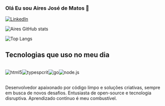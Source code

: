 ### Olá Eu sou Aires José de Matos 👋

[![LinkedIn](https://img.shields.io/badge/LinkedIn-0077B5?style=for-the-badge&logo=linkedin&logoColor=white)](www.linkedin.com/in/aires-jose-matos)

![Aires GitHub stats](https://github-readme-stats.vercel.app/api?username=Aires23Matos&show_icons=true&theme=radical)

![Top Langs](https://github-readme-stats.vercel.app/api/top-langs/?username=aires23matos&size_weight=0.5&count_weight=0.5)
## Tecnologias que uso no meu dia
<link rel="stylesheet" type='text/css' href="https://cdn.jsdelivr.net/gh/devicons/devicon@latest/devicon.min.css" />
<link rel="stylesheet" type='text/css' href="https://cdn.jsdelivr.net/gh/devicons/devicon@latest/devicon.min.css" />
<link rel="stylesheet" type='text/css' href="https://cdn.jsdelivr.net/gh/devicons/devicon@latest/devicon.min.css" />
<link rel="stylesheet" type='text/css' href="https://cdn.jsdelivr.net/gh/devicons/devicon@latest/devicon.min.css" />
<link rel="stylesheet" type='text/css' href="https://cdn.jsdelivr.net/gh/devicons/devicon@latest/devicon.min.css" />
<div style ='display: inline_block'><br/>
<image align='cenetr' alt ='html5' src ='https://img.shields.io/badge/JavaScript-F7DF1E?style=for-the-badge&logo=javascript&logoColor=black'><image align='cenetr' alt ='typespcrit' src ='https://img.shields.io/badge/TypeScript-007ACC?style=for-the-badge&logo=typescript&logoColor=white'><image align='cenetr' alt ='go' src ='https://img.shields.io/badge/Go-00ADD8?style=for-the-badge&logo=go&logoColor=white'><image align='cenetr' alt ='node.js' src ='https://img.shields.io/badge/Node.js-43853D?style=for-the-badge&logo=node.js&logoColor=white'></div><br/>

Desenvolvedor apaixonado por código limpo e soluções criativas, sempre em busca de novos desafios. Entusiasta de open-source e tecnologia disruptiva. Aprendizado contínuo é meu combustível.
